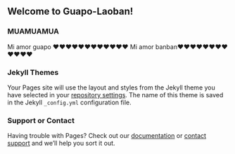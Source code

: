 ## Welcome to Guapo-Laoban!

### MUAMUAMUA

Mi amor guapo ❤️❤️❤️❤️❤️❤️❤️❤️❤️❤️❤️❤️
Mi amor banban❤️❤️❤️❤️❤️❤️❤️❤️❤️❤️❤️❤️


### Jekyll Themes

Your Pages site will use the layout and styles from the Jekyll theme you have selected in your [repository settings](https://github.com/liangyu20/guapo-laoban.github.io/settings/pages). The name of this theme is saved in the Jekyll `_config.yml` configuration file.

### Support or Contact

Having trouble with Pages? Check out our [documentation](https://docs.github.com/categories/github-pages-basics/) or [contact support](https://support.github.com/contact) and we’ll help you sort it out.
